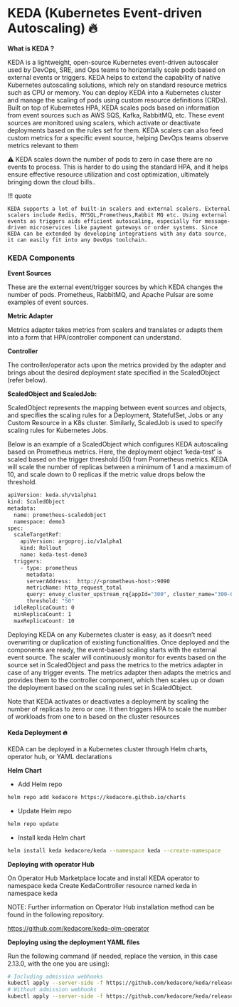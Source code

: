 # KEDA (Kubernetes Event-driven Autoscaling) :fire:

**What is KEDA ?**

KEDA is a lightweight, open-source Kubernetes event-driven autoscaler used by DevOps, SRE, and Ops teams to horizontally scale pods based on external events or triggers. KEDA helps to extend the capability of native Kubernetes autoscaling solutions, which rely on standard resource metrics such as CPU or memory. You can deploy KEDA into a Kubernetes cluster and manage the scaling of pods using custom resource definitions (CRDs).
Built on top of Kubernetes HPA, KEDA scales pods based on information from event sources such as AWS SQS, Kafka, RabbitMQ, etc. These event sources are monitored using scalers, which activate or deactivate deployments based on the rules set for them. KEDA scalers can also feed custom metrics for a specific event source, helping DevOps teams observe metrics relevant to them




:warning: KEDA scales down the number of pods to zero in case there are no events to process. This is harder to do using the standard HPA, and it helps ensure effective resource utilization and cost optimization, ultimately bringing down the cloud bills..





!!! quote

    KEDA supports a lot of built-in scalers and external scalers. External scalers include Redis, MYSQL,Prometheus,Rabbit MQ etc. Using external events as triggers aids efficient autoscaling, especially for message-driven microservices like payment gateways or order systems. Since KEDA can be extended by developing integrations with any data source, it can easily fit into any DevOps toolchain. 



### KEDA Components

**Event Sources**

These are the external event/trigger sources by which KEDA changes the number of pods. Prometheus, RabbitMQ, and Apache Pulsar are some examples of event sources.

**Metric Adapter**

Metrics adapter takes metrics from scalers and translates or adapts them into a form that HPA/controller component can understand.

**Controller**

The controller/operator acts upon the metrics provided by the adapter and brings about the desired deployment state specified in the ScaledObject (refer below).


**ScaledObject and ScaledJob:**

ScaledObject represents the mapping between event sources and objects, and specifies the scaling rules for a Deployment, StatefulSet, Jobs or any Custom Resource in a K8s cluster. Similarly, ScaledJob is used to specify scaling rules for Kubernetes Jobs.

Below is an example of a ScaledObject which configures KEDA autoscaling based on Prometheus metrics. Here, the deployment object ‘keda-test’ is scaled based on the trigger threshold (50) from Prometheus metrics. KEDA will scale the number of replicas between a minimum of 1 and a maximum of 10, and scale down to 0 replicas if the metric value drops below the threshold.


```bash
apiVersion: keda.sh/v1alpha1
kind: ScaledObject
metadata:
  name: prometheus-scaledobject
  namespace: demo3
spec:
  scaleTargetRef:
    apiVersion: argoproj.io/v1alpha1
    kind: Rollout
    name: keda-test-demo3
  triggers:
    - type: prometheus
      metadata:
      serverAddress:  http://<prometheus-host>:9090
      metricName: http_request_total
      query: envoy_cluster_upstream_rq{appId="300", cluster_name="300-0", container="envoy", namespace="test", response_code="200" }
      threshold: "50"
  idleReplicaCount: 0                       
  minReplicaCount: 1
  maxReplicaCount: 10
```

Deploying KEDA on any Kubernetes cluster is easy, as it doesn’t need overwriting or duplication of existing functionalities. Once deployed and the components are ready, the event-based scaling starts with the external event source. The scaler will continuously monitor for events based on the source set in ScaledObject and pass the metrics to the metrics adapter in case of any trigger events. The metrics adapter then adapts the metrics and provides them to the controller component, which then scales up or down the deployment based on the scaling rules set in ScaledObject.

Note that KEDA activates or deactivates a deployment by scaling the number of replicas to zero or one. It then triggers HPA to scale the number of workloads from one to n based on the cluster resources

#### Keda Deployment  :fire:

KEDA can be deployed in a Kubernetes cluster through Helm charts, operator hub, or YAML declarations

**Helm Chart**

- Add Helm repo

```bash
helm repo add kedacore https://kedacore.github.io/charts
```

- Update Helm repo

```bash
helm repo update
```

- Install keda Helm chart

```bash
helm install keda kedacore/keda --namespace keda --create-namespace
```

**Deploying with operator Hub**

On Operator Hub Marketplace locate and install KEDA operator to namespace keda
Create KedaController resource named keda in namespace keda

NOTE: Further information on Operator Hub installation method can be found in the following repository.

https://github.com/kedacore/keda-olm-operator

**Deploying using the deployment YAML files**

Run the following command (if needed, replace the version, in this case 2.13.0, with the one you are using):

```bash
# Including admission webhooks
kubectl apply --server-side -f https://github.com/kedacore/keda/releases/download/v2.13.0/keda-2.13.0.yaml
# Without admission webhooks
kubectl apply --server-side -f https://github.com/kedacore/keda/releases/download/v2.13.0/keda-2.13.0-core.yaml
```
